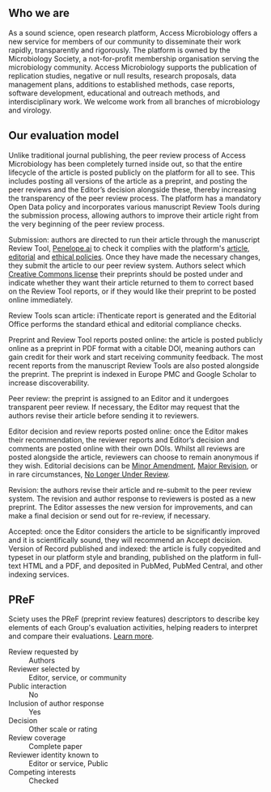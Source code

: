 ## Who we are

As a sound science, open research platform, Access Microbiology offers a new service for members of our community to disseminate their work rapidly, transparently and rigorously. The platform is owned by the Microbiology Society, a not-for-profit membership organisation serving the microbiology community. Access Microbiology supports the publication of replication studies, negative or null results, research proposals, data management plans, additions to established methods, case reports, software development, educational and outreach methods, and interdisciplinary work. We welcome work from all branches of microbiology and virology.

## Our evaluation model

Unlike traditional journal publishing, the peer review process of Access Microbiology has been completely turned inside out, so that the entire lifecycle of the article is posted publicly on the platform for all to see. This includes posting all versions of the article as a preprint, and posting the peer reviews and the Editor’s decision alongside these, thereby increasing the transparency of the peer review process. The platform has a mandatory Open Data policy and incorporates various manuscript Review Tools during the submission process, allowing authors to improve their article right from the very beginning of the peer review process. 

Submission: authors are directed to run their article through the manuscript Review Tool, [Penelope.ai](https://www.penelope.ai/) to check it complies with the platform's [article](https://www.microbiologyresearch.org/article-types), [editorial](https://www.microbiologyresearch.org/prepare-an-article) and [ethical policies](https://www.microbiologyresearch.org/ethics-policies). Once they have made the necessary changes, they submit the article to our peer review system. Authors select which [Creative Commons license](https://creativecommons.org/licenses/?lang=en) their preprints should be posted under and indicate whether they want their article returned to them to correct based on the Review Tool reports, or if they would like their preprint to be posted online immediately.

Review Tools scan article: iThenticate report is generated and the Editorial Office performs the standard ethical and editorial compliance checks.

Preprint and Review Tool reports posted online: the article is posted publicly online as a preprint in PDF format with a citable DOI, meaning authors can gain credit for their work and start receiving community feedback. The most recent reports from the manuscript Review Tools are also posted alongside the preprint. The preprint is indexed in Europe PMC and Google Scholar to increase discoverability.

Peer review: the preprint is assigned to an Editor and it undergoes transparent peer review. If necessary, the Editor may request that the authors revise their article before sending it to reviewers.

Editor decision and review reports posted online: once the Editor makes their recommendation, the reviewer reports and Editor’s decision and comments are posted online with their own DOIs. Whilst all reviews are posted alongside the article, reviewers can choose to remain anonymous if they wish. Editorial decisions can be [Minor Amendment](https://www.microbiologyresearch.org/content/journal/acmi?page=contact-the-editor#7), [Major Revision](https://www.microbiologyresearch.org/content/journal/acmi?page=contact-the-editor#7), or in rare circumstances, [No Longer Under Review](https://www.microbiologyresearch.org/content/journal/acmi?page=contact-the-editor#7).

Revision: the authors revise their article and re-submit to the peer review system. The revision and author response to reviewers is posted as a new preprint. The Editor assesses the new version for improvements, and can make a final decision or send out for re-review, if necessary.

Accepted: once the Editor considers the article to be significantly improved and it is scientifically sound, they will recommend an Accept decision.
Version of Record published and indexed: the article is fully copyedited and typeset in our platform style and branding, published on the platform in full-text HTML and a PDF, and deposited in PubMed, PubMed Central, and other indexing services.

## PReF

Sciety uses the PReF (preprint review features) descriptors to describe key elements of each Group's evaluation activities, helping readers to interpret and compare their evaluations.
[Learn more](https://osf.io/8zj9w/).

<dl class="group-page-pref">
    <dt>Review requested by</dt>
    <dd>Authors</dd>
    <dt>Reviewer selected by</dt>
    <dd>Editor, service, or community</dd>
    <dt>Public interaction</dt>
    <dd>No</dd>
    <dt>Inclusion of author response</dt>
    <dd>Yes</dd>
    <dt>Decision</dt>
    <dd>Other scale or rating</dd>
    <dt>Review coverage</dt>
    <dd>Complete paper</dd>
    <dt>Reviewer identity known to</dt>
    <dd>Editor or service, Public</dd>
    <dt>Competing interests</dt>
    <dd>Checked</dd>
</dl>

